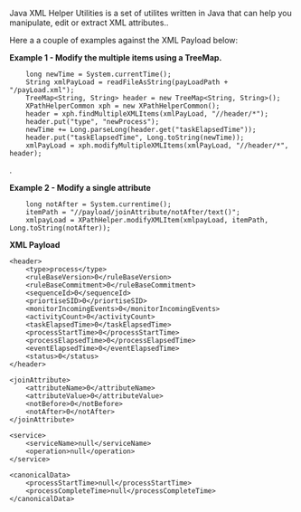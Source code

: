 Java XML Helper Utilities is a set of utilites written in Java that can help you manipulate, edit or extract XML attributes..

Here a a couple of examples against the XML Payload below:

**Example 1 - Modify the multiple items using a TreeMap.**

		long newTime = System.currentTime();
		String xmlPayLoad = readFileAsString(payLoadPath + "/payLoad.xml");
		TreeMap<String, String> header = new TreeMap<String, String>();
		XPathHelperCommon xph = new XPathHelperCommon();
		header = xph.findMultipleXMLItems(xmlPayLoad, "//header/*");
		header.put("type", "newProcess");
		newTime += Long.parseLong(header.get("taskElapsedTime"));
		header.put("taskElapsedTime", Long.toString(newTime));
		xmlPayLoad = xph.modifyMultipleXMLItems(xmlPayLoad, "//header/*", header);
.

**Example 2 - Modify a single attribute**

		long notAfter = System.currentime();
		itemPath = "//payload/joinAttribute/notAfter/text()";
		xmlpayLoad = XPathHelper.modifyXMLItem(xmlpayLoad, itemPath, Long.toString(notAfter));    

**XML Payload**

	<header>
		<type>process</type>
		<ruleBaseVersion>0</ruleBaseVersion>
		<ruleBaseCommitment>0</ruleBaseCommitment>
		<sequenceId>0</sequenceId>
		<priortiseSID>0</priortiseSID>
		<monitorIncomingEvents>0</monitorIncomingEvents>
		<activityCount>0</activityCount>
		<taskElapsedTime>0</taskElapsedTime>
		<processStartTime>0</processStartTime>
		<processElapsedTime>0</processElapsedTime>
		<eventElapsedTime>0</eventElapsedTime>
		<status>0</status>
	</header>

	<joinAttribute>
		<attributeName>0</attributeName>
		<attributeValue>0</attributeValue>
		<notBefore>0</notBefore>
		<notAfter>0</notAfter>
	</joinAttribute>

	<service>
		<serviceName>null</serviceName>
		<operation>null</operation>
	</service>
	
	<canonicalData>
		<processStartTime>null</processStartTime>
		<processCompleteTime>null</processCompleteTime>
	</canonicalData>
</payload>



